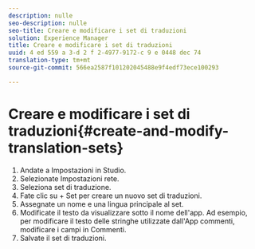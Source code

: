 ```yaml
---
description: nulle
seo-description: nulle
seo-title: Creare e modificare i set di traduzioni
solution: Experience Manager
title: Creare e modificare i set di traduzioni
uuid: 4 ed 559 a 3-d 2 f 2-4977-9172-c 9 e 0448 dec 74
translation-type: tm+mt
source-git-commit: 566ea2587f101202045488e9f4edf73ece100293

---
```



# Creare e modificare i set di traduzioni{#create-and-modify-translation-sets}

1. Andate a Impostazioni in Studio.
1. Selezionate Impostazioni rete.
1. Seleziona set di traduzione.
1. Fate clic su + Set per creare un nuovo set di traduzioni.
1. Assegnate un nome e una lingua principale al set.
1. Modificate il testo da visualizzare sotto il nome dell'app. Ad esempio, per modificare il testo delle stringhe utilizzate dall'App commenti, modificare i campi in Commenti.
1. Salvate il set di traduzioni.
